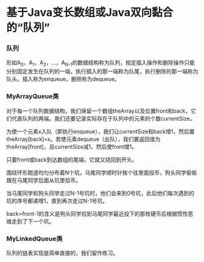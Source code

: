 # 基于Java变长数组或Java双向黏合的“队列”

### 队列

形如A<sub>0</sub>，A<sub>1</sub>，A<sub>2</sub>，…，A<sub>N-1</sub>的数据结构称为队列，规定插入操作和删除操作只能分别固定发生在队列的一端，执行插入的那一端称为队尾，执行删除的那一端称为队头。插入称为enqueue，删除称为dequeue。

### MyArrayQueue类

对于每一个队列数据结构，我们保留一个数组theArray以及位置front和back，它们代表队列的两端。我们还要记录实际存在于队列中的元素的个数currentSize。

为使一个元素x入队（即执行enqueue），我们让currentSize和back增1，然后置theArray[back]=x。若使元素dequeue（出队），我们置返回值为theArray[front]，且currentSize减1，然后使front增1。

只要front或back到达数组的尾端，它就又绕回到开头。

围绕环形跑道均匀分布着N个坑，马尾同学顺时针挨个往里面投币，狗头同学偷偷跟在马尾同学后面从坑里拾币。

当马尾同学和狗头同学走过N-1号坑时，他们会来到0号坑，此后他们每次遇到的坑的序号都递增1，直到再次走过N-1号坑。

back=front-1的含义是狗头同学拾到马尾同学最近投下的那枚硬币后根据惯性思维走到了下一个坑。

### MyLinkedQueue类

队列的链表实现是简单直接的，我们留作练习。
